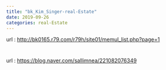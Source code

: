 ```yaml
---
title: "bk_Kim_Singer-real-Estate"
date: 2019-09-26
categories: real-Estate
---
```

url : http://bk0165.r79.com/r79h/site01/memul_list.php?page=1

# 
url : https://blog.naver.com/sallimnea/221082076349
